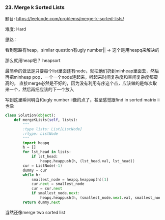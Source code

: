### 23. Merge k Sorted Lists



题目:
<https://leetcode.com/problems/merge-k-sorted-lists/>


难度:
Hard

思路：

看到思路有heap，similar question有ugly number|| -> 这个是用heapq来解决的

那么就用heap吧？ heapsort

最简单的做法是只要每个list里面还有node，就把他们扔到minheap里面去，然后再把minheap pop，一个一个node连起来，听起来时间复杂度和空间复杂度都蛮高的。
直接merge必然是不好的，因为没有利用有序这个点，应该做的是每次取来一个，然后再把应该的下一个放入

写到这里瞬间明白和ugly number ii像的点了，甚至感觉跟find in sorted matrix ii也像

```python
class Solution(object):
    def mergeKLists(self, lists):
        """
        :type lists: List[ListNode]
        :rtype: ListNode
        """
        import heapq
        h = []
        for lst_head in lists:
            if lst_head:
                heapq.heappush(h, (lst_head.val, lst_head))
        cur = ListNode(-1)
        dummy = cur
        while h:
            smallest_node = heapq.heappop(h)[1]
            cur.next = smallest_node
            cur = cur.next
            if smallest_node.next:
                heapq.heappush(h, (smallest_node.next.val, smallest_node.next))
        return dummy.next
```

当然还像merge two sorted list
